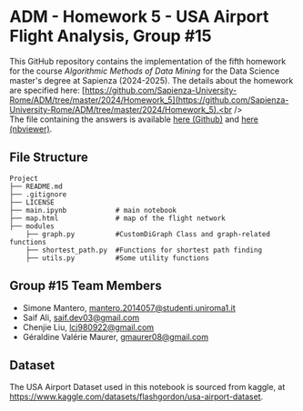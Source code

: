 # ADM - Homework 5 - USA Airport Flight Analysis, Group #15

This GitHub repository contains the implementation of the fifth homework for the course *Algorithmic Methods of Data Mining* for the Data Science master's degree at Sapienza (2024-2025). The details about the homework are specified here: [https://github.com/Sapienza-University-Rome/ADM/tree/master/2024/Homework_5](https://github.com/Sapienza-University-Rome/ADM/tree/master/2024/Homework_5).<br /><br />
The file containing the answers is available [here (Github)](https://github.com/gmaurer08/ADM-HW5/blob/main/main.ipynb) and [here (nbviewer)](https://nbviewer.org/github/gmaurer08/ADM-HW5/blob/main/main.ipynb).

## File Structure

```        
Project       
├── README.md
├── .gitignore
├── LICENSE         
├── main.ipynb            # main notebook
├── map.html              # map of the flight network
├── modules                           
    ├── graph.py          #CustomDiGraph Class and graph-related functions
    ├── shortest_path.py  #Functions for shortest path finding
    ├── utils.py          #Some utility functions  

```

## Group #15 Team Members
* Simone Mantero, mantero.2014057@studenti.uniroma1.it
* Saif Ali, saif.dev03@gmail.com
* Chenjie Liu, lcj980922@gmail.com
* Géraldine Valérie Maurer, gmaurer08@gmail.com

## Dataset
The USA Airport Dataset used in this notebook is sourced from kaggle, at https://www.kaggle.com/datasets/flashgordon/usa-airport-dataset.

